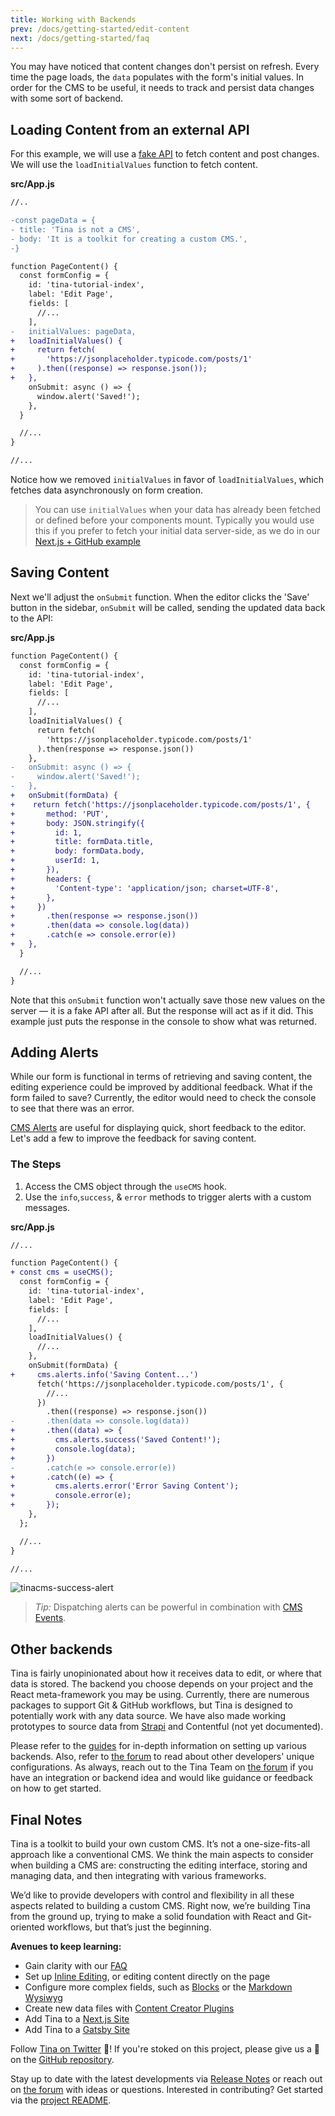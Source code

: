 ```yaml
---
title: Working with Backends
prev: /docs/getting-started/edit-content
next: /docs/getting-started/faq
---
```


You may have noticed that content changes don't persist on refresh. Every time the page loads, the `data` populates with the form's initial values. In order for the CMS to be useful, it needs to track and persist data changes with some sort of backend.

## Loading Content from an external API

For this example, we will use a [fake API](https://jsonplaceholder.typicode.com/) to fetch content and post changes. We will use the `loadInitialValues` function to fetch content.

**src/App.js**

```diff
//..

-const pageData = {
- title: 'Tina is not a CMS',
- body: 'It is a toolkit for creating a custom CMS.',
-}

function PageContent() {
  const formConfig = {
    id: 'tina-tutorial-index',
    label: 'Edit Page',
    fields: [
      //...
    ],
-   initialValues: pageData,
+   loadInitialValues() {
+     return fetch(
+       'https://jsonplaceholder.typicode.com/posts/1'
+     ).then((response) => response.json());
+   },
    onSubmit: async () => {
      window.alert('Saved!');
    },
  }

  //...
}

//...
```

Notice how we removed `initialValues` in favor of `loadInitialValues`, which fetches data asynchronously on form creation.

> You can use `initialValues` when your data has already been fetched or defined before your components mount. Typically you would use this if you prefer to fetch your initial data server-side, as we do in our [Next.js + GitHub example](https://tinacms.org/guides/nextjs/github/initial-setup)

## Saving Content

Next we'll adjust the `onSubmit` function. When the editor clicks the 'Save' button in the sidebar, `onSubmit` will be called, sending the updated data back to the API:

**src/App.js**

```diff
function PageContent() {
  const formConfig = {
    id: 'tina-tutorial-index',
    label: 'Edit Page',
    fields: [
      //...
    ],
    loadInitialValues() {
      return fetch(
        'https://jsonplaceholder.typicode.com/posts/1'
      ).then(response => response.json())
    },
-   onSubmit: async () => {
-     window.alert('Saved!');
-   },
+   onSubmit(formData) {
+    return fetch('https://jsonplaceholder.typicode.com/posts/1', {
+       method: 'PUT',
+       body: JSON.stringify({
+         id: 1,
+         title: formData.title,
+         body: formData.body,
+         userId: 1,
+       }),
+       headers: {
+         'Content-type': 'application/json; charset=UTF-8',
+       },
+     })
+       .then(response => response.json())
+       .then(data => console.log(data))
+       .catch(e => console.error(e))
+   },
  }

  //...
}
```

Note that this `onSubmit` function won't actually save those new values on the server — it is a fake API after all. But the response will act as if it did. This example just puts the response in the console to show what was returned.

## Adding Alerts

While our form is functional in terms of retrieving and saving content, the editing experience could be improved by additional feedback. What if the form failed to save? Currently, the editor would need to check the console to see that there was an error.

[CMS Alerts](/docs/ui/alerts) are useful for displaying quick, short feedback to the editor. Let's add a few to improve the feedback for saving content.

### The Steps

1. Access the CMS object through the `useCMS` hook.
2. Use the `info`,`success`, & `error` methods to trigger alerts with a custom messages.

**src/App.js**

```diff
//...

function PageContent() {
+ const cms = useCMS();
  const formConfig = {
    id: 'tina-tutorial-index',
    label: 'Edit Page',
    fields: [
      //...
    ],
    loadInitialValues() {
      //...
    },
    onSubmit(formData) {
+     cms.alerts.info('Saving Content...')
      fetch('https://jsonplaceholder.typicode.com/posts/1', {
        //...
      })
        .then((response) => response.json())
-       .then(data => console.log(data))
+       .then((data) => {
+         cms.alerts.success('Saved Content!');
+         console.log(data);
+       })
-       .catch(e => console.error(e))
+       .catch((e) => {
+         cms.alerts.error('Error Saving Content');
+         console.error(e);
+       });
    },
  };

  //...
}

//...
```

![tinacms-success-alert](/img/getting-started/alert.png)

> _Tip:_ Dispatching alerts can be powerful in combination with [CMS Events](/docs/events).

## Other backends

Tina is fairly unopinionated about how it receives data to edit, or where that data is stored. The backend you choose depends on your project and the React meta-framework you may be using. Currently, there are numerous packages to support Git & GitHub workflows, but Tina is designed to potentially work with any data source. We have also made working prototypes to source data from [Strapi](/guides/nextjs/tina-with-strapi/overview) and Contentful (not yet documented).

Please refer to the [guides](/guides) for in-depth information on setting up various backends. Also, refer to [the forum](https://community.tinacms.org/) to read about other developers' unique configurations. As always, reach out to the Tina Team on [the forum](https://community.tinacms.org/) if you have an integration or backend idea and would like guidance or feedback on how to get started.

## Final Notes

Tina is a toolkit to build your own custom CMS. It’s not a one-size-fits-all approach like a conventional CMS. We think the main aspects to consider when building a CMS are: constructing the editing interface, storing and managing data, and then integrating with various frameworks.

We’d like to provide developers with control and flexibility in all these aspects related to building a custom CMS. Right now, we’re building Tina from the ground up, trying to make a solid foundation with React and Git-oriented workflows, but that’s just the beginning.

**Avenues to keep learning:**

- Gain clarity with our [FAQ](/docs/getting-started/faq)
- Set up [Inline Editing](/guides/general/inline-blocks/overview), or editing content directly on the page
- Configure more complex fields, such as [Blocks](/docs/plugins/fields/blocks) or the [Markdown Wysiwyg](docs/plugins/fields/markdown)
- Create new data files with [Content Creator Plugins](/docs/plugins/content-creators)
- Add Tina to a [Next.js Site](/guides/nextjs/adding-tina/overview)
- Add Tina to a [Gatsby Site](guides/gatsby/adding-tina/project-setup)

Follow [Tina on Twitter](https://twitter.com/tina_cms) 🦙! If you're stoked on this project, please give us a 🌟 on the [GitHub repository](https://github.com/tinacms/tinacms).

Stay up to date with the latest developments via [Release Notes](/docs/releases) or reach out on [the forum](https://community.tinacms.org/) with ideas or questions. Interested in contributing? Get started via the [project README](https://github.com/tinacms/tinacms).
